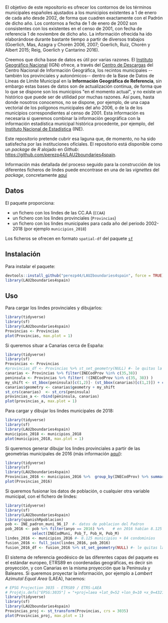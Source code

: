 
<!-- README.md is generated from README.Rmd. Please edit that file -->
El objetivo de este repositorio es ofrecer los contornos de los términos municipales españoles ajustados a los municipios existentes a 1 de enero de cada año desde 2002, de forma que cuadren exactamente con el Padrón de dicho año. Los contornos a fecha de 1 de enero de 2002 son consistentes con los existentes en el censo de 2001, con fecha de referencia 1 de noviembre de dicho año. La información ofrecida ha ido elaborándose durante bastante tiempo a partir de diversos trabajos (Goerlich, Mas, Azagra y Chorén 2006, 2007; Goerlich, Ruiz, Chorén y Albert 2015; Reig, Goerlich y Cantarino 2016).

Creemos que dicha base de datos es útil por varias razones. El [Instituto Geográfico Nacional](http://www.ign.es/web/ign/portal) (IGN) ofrece, a través del [Centro de Descargas](http://centrodedescargas.cnig.es/CentroDescargas/index.jsp) del Centro Nacional de Información Geográfica, los recintos municipales --también los provinciales y autonómicos-- dentro de la Base de Datos de Líneas de Límite Municipal en la **Información Geográfica de Referencia**, sin embargo estas bases de datos son de actualización continua, de forma que lo que se dispone son los municipios "en el momento actual", y no existe un histórico que puede ser de utilidad por muchas razones. Así pues, hasta donde nosotros conocemos, no se dispone, por ejemplo, de una capa vectorial de los polígonos municipales del año 2006, o de la de los municipios correspondientes al censo de 2001. Esta información es necesaria si queremos combinar la información geográfica con la información estadística municipal histórica procedente, por ejemplo, del [Instituto Nacional de Estadística](http://www.ine.es/) (INE).

Este repositorio pretende cubrir esa laguna que, de momento, no ha sido satisfecha por las instituciones oficiales. El repositorio está disponible como un *package* de *R* alojado en *Github*: <https://github.com/perezp44/LAU2boundaries4spain>.

Información más detallada del proceso seguido para la construcción de los diferentes ficheros de lindes puede encontrase en una de las *vignettes* del *package*, concretamente [aquí](https://htmlpreview.github.io/?https://github.com/perezp44/LAU2boundaries4spain/blob/master/inst/doc/detailed-info-lau2boundaries4spain.html)

Datos
-----

El paquete proporciona:

-   un fichero con los lindes de las CC.AA (`CCAA`)
-   un fichero con los lindes provinciales (`Provincias`)
-   un fichero con los lindes municipales para cada año del periodo 2002-2018 (por ejemplo `municipios_2018`)

Los ficheros se ofrecen en formato `spatial-df` del paquete [`sf`](https://cran.r-project.org/web/packages/sf/index.html)

Instalación
-----------

Para instalar el paquete:

``` r
devtools::install_github("perezp44/LAU2boundaries4spain", force = TRUE)
library(LAU2boundaries4spain)
```

Uso
---

Para cargar los lindes provinciales y dibujarlos:

``` r
library(tidyverse)
library(sf)
library(LAU2boundaries4spain)
Provincias <- Provincias
plot(Provincias, max.plot = 1)
```

Si queremos situar a Canarias cerca de España:

``` r
library(tidyverse)
library(sf)
Provincias <- Provincias
#provincias_df <- Provincias %>% st_set_geometry(NULL) #- le quitas la geometria (se ve mejor)
canarias <- Provincias %>% filter(INECodProv %in% c(35,38))
peninsula <- Provincias %>% filter( !(INECodProv %in% c(35, 38)) )
my_shift <- st_bbox(peninsula)[c(1,2)]- (st_bbox(canarias)[c(1,2)]) + c(9.5,0.5)
canarias$geometry <- canarias$geometry + my_shift
st_crs(canarias)  <- st_crs(peninsula)
provincias_a <- rbind(peninsula, canarias)  
plot(provincias_a, max.plot = 1)
```

Para cargar y dibujar los lindes municipales de 2018:

``` r
library(tidyverse)
library(sf)
library(LAU2boundaries4spain)
municipios_2018 <- municipios_2018
plot(municipios_2018, max.plot = 1)
```

Si queremos generar dibujar los lindes provinciales a partir de las geometrías municipales de 2016 (más información [aquí](https://github.com/r-spatial/sf/issues/290)):

``` r
library(tidyverse)
library(sf)
library(LAU2boundaries4spain)
Provincias_2016 <- municipios_2016 %>%  group_by(INECodProv) %>% summarise()
plot(Provincias_2016)
```

Si queremos fusionar los datos de población, o cualquier otra variable municipal, con el fichero de lindes:

``` r
library(tidyverse)
library(sf)
library(LAU2boundaries4spain)
library(spanishRpoblacion)
pob <- INE_padron_muni_96_17  #- datos de poblacion del Padron 
pob_2016 <- pob %>% filter(anyo == 2016) %>%    # en 2016 habían 8.125 municipios
            select(INECodMuni, Pob_T, Pob_H, Pob_M)  
lindes_2016 <- municipios_2016 #- 8.125 municipios + 84 condominios
fusion_2016 <- full_join(lindes_2016, pob_2016)   
fusion_2016_df <- fusion_2016 %>% st_set_geometry(NULL) #- le quitas la geometria para verlo mejor
```

El sistema de referencia geodésico de las diferentes capas del paquete es el estándar europeo, ETRS89 en coordenadas geográficas, es decir sin proyección, y con Canarias en la misma proyección que la Peninsula y Baleares. Si queremos proyectar la información, por ejemplo a *Lambert Azimutal Equal Area* (LAEA), hacemos:

``` r
# EPSG Projection 3035 - ETRS89 / ETRS-LAEA 
# Proj4js.defs["EPSG:3035"] = "+proj=laea +lat_0=52 +lon_0=10 +x_0=4321000 +y_0=3210000 +ellps=GRS80 +units=m +no_defs"
library(tidyverse)
library(sf)
library(LAU2boundaries4spain)
Provincias_proj <- st_transform(Provincias, crs = 3035) 
plot(Provincias_proj, max.plot = 1)
```
